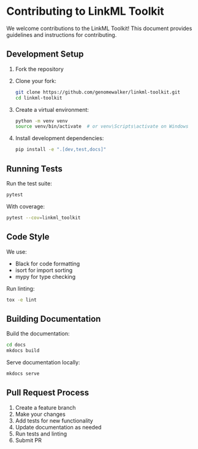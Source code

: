 # Contributing to LinkML Toolkit

We welcome contributions to the LinkML Toolkit! This document provides guidelines and instructions for contributing.

## Development Setup

1. Fork the repository
2. Clone your fork:
   ```bash
   git clone https://github.com/genomewalker/linkml-toolkit.git
   cd linkml-toolkit
   ```

3. Create a virtual environment:
   ```bash
   python -m venv venv
   source venv/bin/activate  # or venv\Scripts\activate on Windows
   ```

4. Install development dependencies:
   ```bash
   pip install -e ".[dev,test,docs]"
   ```

## Running Tests

Run the test suite:
```bash
pytest
```

With coverage:
```bash
pytest --cov=linkml_toolkit
```

## Code Style

We use:
- Black for code formatting
- isort for import sorting
- mypy for type checking

Run linting:
```bash
tox -e lint
```

## Building Documentation

Build the documentation:
```bash
cd docs
mkdocs build
```

Serve documentation locally:
```bash
mkdocs serve
```

## Pull Request Process

1. Create a feature branch
2. Make your changes
3. Add tests for new functionality
4. Update documentation as needed
5. Run tests and linting
6. Submit PR